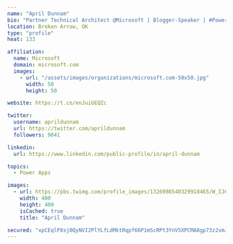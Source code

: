 ```yaml
---
name: "April Dunnam"
bio: "Partner Technical Architect @Microsoft | Blogger-Speaker | #PowerApps, #PowerAutomate, #Office365, #SharePoint | #WIT | #Karaoke Queen"
location: Broken Arrow, OK
type: "profile"
heat: 133

affiliation:
  name: Microsoft
  domain: microsoft.com
  images:
    - url: "/assets/images/organizations/microsoft.com-50x50.jpg"
      width: 50
      height: 50

website: https://t.co/enJuiGEQZc

twitter:
  username: aprildunnam
  url: https://twitter.com/aprildunnam
  followers: 9041

linkedin:
  url: https://www.linkedin.com/public-profile/in/april-dunnam

topics:
  - Power Apps

images:
  - url: https://pbs.twimg.com/profile_images/1326986540329918465/W_IJ6Ih2_400x400.jpg
    width: 400
    height: 400
    isCached: true
    title: "April Dunnam"

secured: "xpCEqlP8sj0QyNVI2PlYLfLdMktRqpf66P1mScRPt3YnV5XPCMA8gp73z2vmJRvaIxZXefFcu5bYrs/m5SIwTC9hpCXvmSkrl9YQz705RbZzR79LnANBCzFIsjodKNNjyJSD5ir0kTYMWgL6vkaLGcwPa+MCiIBcl62C+kFCFPCRSsh9KjBY9rf8BOKDuLe0h6G3uveojOlm9nJuwi1KpBo2yFp57dN8u9x9swsdjW1JfmrHU/to7AhHfhghHKV0lIMhgHX7JjSUqGYATwv7lsYME5jNS7ehj8pSw/82hIgz0Qi0E1DmJLx13c8VPj2qX7YgS5F5/5D/I6NQRmiV7ZW/CtoWwK2OG/AEpVX1GCLVPMEebSE4dxXPTOzhgm34XFPOeIiuTKfzsDNBQFsIEGe+ghaIIEPE3se8/vgoPzI=;V+MLKoFDYbfhzZaiN6EYRw=="
---
```


